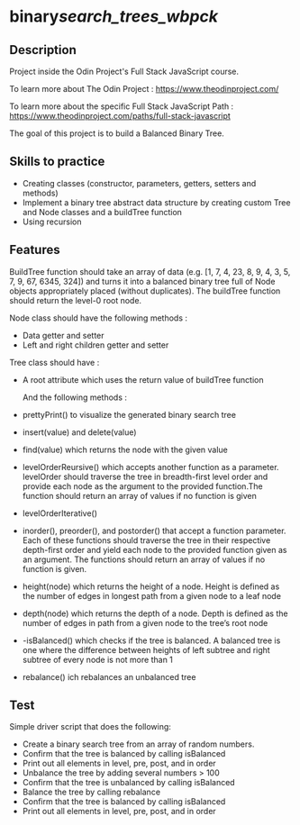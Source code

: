 # binary*search_trees_wbpck*

## Description

Project inside the Odin Project's Full Stack JavaScript course.

To learn more about The Odin Project : https://www.theodinproject.com/

To learn more about the specific Full Stack JavaScript Path : https://www.theodinproject.com/paths/full-stack-javascript

The goal of this project is to build a Balanced Binary Tree.

## Skills to practice

- Creating classes (constructor, parameters, getters, setters and methods)
- Implement a binary tree abstract data structure by creating custom Tree and Node classes and a buildTree function
- Using recursion

## Features

BuildTree function should take an array of data (e.g. [1, 7, 4, 23, 8, 9, 4, 3, 5, 7, 9, 67, 6345, 324]) and turns it into a balanced binary tree full of Node objects appropriately placed (without duplicates). The buildTree function should return the level-0 root node.

Node class should have the following methods :

- Data getter and setter
- Left and right children getter and setter

Tree class should have :

- A root attribute which uses the return value of buildTree function

  And the following methods :

- prettyPrint() to visualize the generated binary search tree
- insert(value) and delete(value)
- find(value) which returns the node with the given value
- levelOrderReursive() which accepts another function as a parameter. levelOrder should traverse the tree in breadth-first level order and provide each node as the argument to the provided function.The function should return an array of values if no function is given
- levelOrderIterative()
- inorder(), preorder(), and postorder() that accept a function parameter. Each of these functions should traverse the tree in their respective depth-first order and yield each node to the provided function given as an argument. The functions should return an array of values if no function is given.
- height(node) which returns the height of a node. Height is defined as the number of edges in longest path from a given node to a leaf node
- depth(node) which returns the depth of a node. Depth is defined as the number of edges in path from a given node to the tree’s root node
- -isBalanced() which checks if the tree is balanced. A balanced tree is one where the difference between heights of left subtree and right subtree of every node is not more than 1
- rebalance() ich rebalances an unbalanced tree

## Test

Simple driver script that does the following:

- Create a binary search tree from an array of random numbers.
- Confirm that the tree is balanced by calling isBalanced
- Print out all elements in level, pre, post, and in order
- Unbalance the tree by adding several numbers > 100
- Confirm that the tree is unbalanced by calling isBalanced
- Balance the tree by calling rebalance
- Confirm that the tree is balanced by calling isBalanced
- Print out all elements in level, pre, post, and in order
